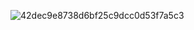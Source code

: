 ![42dec9e8738d6bf25c9dcc0d53f7a5c3](https://github.com/Alika443/Alika443/assets/125186734/1910cbb3-c255-41f6-ae33-1577e63bbbd8)
